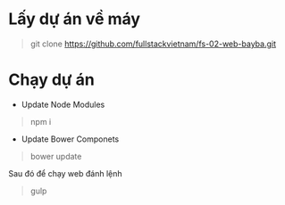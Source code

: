 # Lấy dự án về máy 
> git clone https://github.com/fullstackvietnam/fs-02-web-bayba.git

# Chạy dự án
- Update Node Modules
> npm i 

- Update Bower Componets
> bower update 

Sau đó để chạy web đánh lệnh 
> gulp
